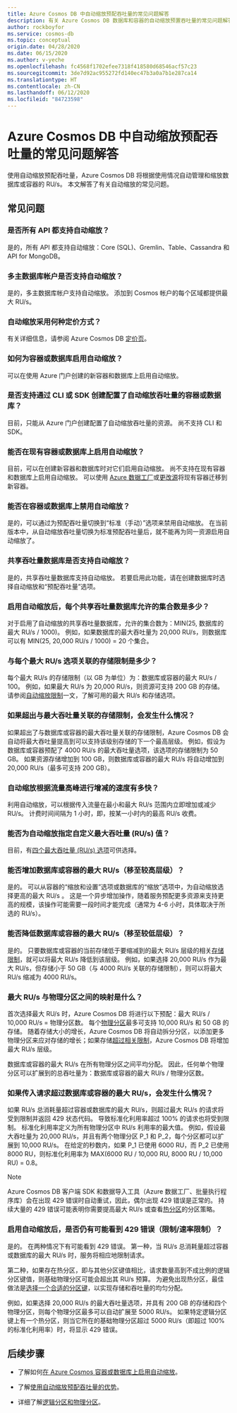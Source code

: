 ```yaml
---
title: Azure Cosmos DB 中自动缩放预配吞吐量的常见问题解答
description: 有关 Azure Cosmos DB 数据库和容器的自动缩放预置吞吐量的常见问题解答
author: rockboyfor
ms.service: cosmos-db
ms.topic: conceptual
origin.date: 04/28/2020
ms.date: 06/15/2020
ms.author: v-yeche
ms.openlocfilehash: fc4568f1702efee7318f418580d68546acf57c23
ms.sourcegitcommit: 3de7d92ac955272fd140ec47b3a0a7b1e287ca14
ms.translationtype: HT
ms.contentlocale: zh-CN
ms.lasthandoff: 06/12/2020
ms.locfileid: "84723598"
---
```

<!--Verified successfully-->
# <a name="frequently-asked-questions-about-autoscale-provisioned-throughput-in-azure-cosmos-db"></a>Azure Cosmos DB 中自动缩放预配吞吐量的常见问题解答

使用自动缩放预配吞吐量，Azure Cosmos DB 将根据使用情况自动管理和缩放数据库或容器的 RU/s。 本文解答了有关自动缩放的常见问题。

## <a name="frequently-asked-questions"></a>常见问题

### <a name="is-autoscale-supported-for-all-apis"></a>是否所有 API 都支持自动缩放？
是的，所有 API 都支持自动缩放：Core (SQL)、Gremlin、Table、Cassandra 和 API for MongoDB。

### <a name="is-autoscale-supported-for-multi-master-accounts"></a>多主数据库帐户是否支持自动缩放？
是的，多主数据库帐户支持自动缩放。 添加到 Cosmos 帐户的每个区域都提供最大 RU/s。 

### <a name="what-is-the-pricing-for-autoscale-"></a>自动缩放采用何种定价方式？
有关详细信息，请参阅 Azure Cosmos DB [定价页](https://www.azure.cn/pricing/details/cosmos-db/)。 

### <a name="how-do-i-enable-autoscale-for-my-containers-or-databases"></a>如何为容器或数据库启用自动缩放？
可以在使用 Azure 门户创建的新容器和数据库上启用自动缩放。

### <a name="is-there-cli-or-sdk-support-to-create-containers-or-databases-with-autoscale-provisioned-throughput"></a>是否支持通过 CLI 或 SDK 创建配置了自动缩放吞吐量的容器或数据库？
目前，只能从 Azure 门户创建配置了自动缩放吞吐量的资源。 尚不支持 CLI 和 SDK。

### <a name="can-i-enable-autoscale-on-an-existing-container-or-a-database"></a>能否在现有容器或数据库上启用自动缩放？
目前，可以在创建新容器和数据库时对它们启用自动缩放。 尚不支持在现有容器和数据库上启用自动缩放。 可以使用 [Azure 数据工厂](../data-factory/connector-azure-cosmos-db.md)或[更改源](change-feed.md)将现有容器迁移到新容器。 

<a name="how-does-the-migration-between-autoscale-and-standard-manual-provisioned-throughput-work"></a>
### <a name="can-i-turn-off-autoscale-on-a-container-or-database"></a>能否在容器或数据库上禁用自动缩放？
是的，可以通过为预配吞吐量切换到“标准（手动）”选项来禁用自动缩放。 在当前版本中，从自动缩放吞吐量切换为标准预配吞吐量后，就不能再为同一资源启用自动缩放了。 

### <a name="is-autoscale-supported-for-shared-throughput-databases"></a>共享吞吐量数据库是否支持自动缩放？
是的，共享吞吐量数据库支持自动缩放。 若要启用此功能，请在创建数据库时选择自动缩放和“预配吞吐量”选项。 

### <a name="what-is-the-number-of-allowed-collections-per-shared-throughput-database-when-autoscale-is-enabled"></a>启用自动缩放后，每个共享吞吐量数据库允许的集合数是多少？
对于启用了自动缩放的共享吞吐量数据库，允许的集合数为：MIN(25, 数据库的最大 RU/s / 1000)。 例如，如果数据库的最大吞吐量为 20,000 RU/s，则数据库可以有 MIN(25, 20,000 RU/s / 1000) = 20 个集合。 

### <a name="what-is-the-storage-limit-associated-with-each-max-rus-option"></a>与每个最大 RU/s 选项关联的存储限制是多少？  
每个最大 RU/s 的存储限制（以 GB 为单位）为：数据库或容器的最大 RU/s / 100。 例如，如果最大 RU/s 为 20,000 RU/s，则资源可支持 200 GB 的存储。 请参阅[自动缩放限制](provision-throughput-autoscale.md#autoscale-limits)一文，了解可用的最大 RU/s 和存储选项。 

### <a name="what-happens-if-i-exceed-the-storage-limit-associated-with-my-max-throughput"></a>如果超出与最大吞吐量关联的存储限制，会发生什么情况？
如果超出了与数据库或容器的最大吞吐量关联的存储限制，Azure Cosmos DB 会自动将最大吞吐量提高到可以支持该级别存储的下一个最高层级。 例如，假设为数据库或容器预配了 4000 RU/s 的最大吞吐量选项，该选项的存储限制为 50 GB。 如果资源存储增加到 100 GB，则数据库或容器的最大 RU/s 将自动增加到 20,000 RU/s（最多可支持 200 GB）。 

### <a name="how-quickly-will-autoscale-up-and-down-based-on-spikes-in-traffic"></a>自动缩放根据流量高峰进行增减的速度有多快？
利用自动缩放，可以根据传入流量在最小和最大 RU/s 范围内立即增加或减少 RU/s。 计费时间间隔为 1 小时，即，按某一小时内的最高 RU/s 收费。

### <a name="can-i-specify-a-custom-max-throughput-rus-value-for-autoscale"></a>能否为自动缩放指定自定义最大吞吐量 (RU/s) 值？
目前，有[四个最大吞吐量 (RU/s) 选项](provision-throughput-autoscale.md#autoscale-limits)可供选择。

<a name="can-i-change-the-max-rus-on-the-database-or-container"></a>
### <a name="can-i-increase-the-max-rus-move-to-a-higher-tier-on-the-database-or-container"></a>能否增加数据库或容器的最大 RU/s（移至较高层级）？ 
是的。 可以从容器的“缩放和设置”选项或数据库的“缩放”选项中，为自动缩放选择更高的最大 RU/s 。 这是一个异步增加操作，随着服务预配更多资源来支持更高的规模，该操作可能需要一段时间才能完成（通常为 4-6 小时，具体取决于所选的 RU/s）。 

### <a name="can-i-reduce-the-max-rus-move-to-a-lower-tier-on-the-database-or-container"></a>能否降低数据库或容器的最大 RU/s（移至较低层级）？
是的。 只要数据库或容器的当前存储低于要缩减到的最大 RU/s 层级的相关[存储限制](#what-is-the-storage-limit-associated-with-each-max-rus-option)，就可以将最大 RU/s 降低到该层级。 例如，如果选择 20,000 RU/s 作为最大 RU/s，但存储小于 50 GB（与 4000 RU/s 关联的存储限制），则可以将最大 RU/s 缩减为 4000 RU/s。

### <a name="what-is-the-mapping-between-the-max-rus-and-physical-partitions"></a>最大 RU/s 与物理分区之间的映射是什么？
首次选择最大 RU/s 时，Azure Cosmos DB 将进行以下预配：最大 RU/s / 10,000 RU/s = 物理分区数。 每个[物理分区](partition-data.md#physical-partitions)最多可支持 10,000 RU/s 和 50 GB 的存储。 随着存储大小的增长，Azure Cosmos DB 将自动拆分分区，以添加更多物理分区来应对存储的增长；如果存储[超过相关限制](#what-is-the-storage-limit-associated-with-each-max-rus-option)，Azure Cosmos DB 将增加最大 RU/s 层级。 

数据库或容器的最大 RU/s 在所有物理分区之间平均分配。 因此，任何单个物理分区可以扩展到的总吞吐量为：数据库或容器的最大 RU/s / 物理分区数。 

### <a name="what-happens-if-incoming-requests-exceed-the-max-rus-of-the-database-or-container"></a>如果传入请求超过数据库或容器的最大 RU/s，会发生什么情况？
如果 RU/s 总消耗量超过容器或数据库的最大 RU/s，则超过最大 RU/s 的请求将受到限制并返回 429 状态代码。 导致标准化利用率超过 100% 的请求也将受到限制。 标准化利用率定义为所有物理分区中 RU/s 利用率的最大值。 例如，假设最大吞吐量为 20,000 RU/s，并且有两个物理分区 P_1 和 P_2，每个分区都可以扩展到 10,000 RU/s。 在给定的秒数内，如果 P_1 已使用 6000 RU，而 P_2 已使用 8000 RU，则标准化利用率为 MAX(6000 RU / 10,000 RU, 8000 RU / 10,000 RU) = 0.8。

> [!NOTE]
> Azure Cosmos DB 客户端 SDK 和数据导入工具（Azure 数据工厂、批量执行程序库）会在出现 429 错误时自动重试，因此，偶尔出现 429 错误是正常的。 持续大量的 429 错误可能表明你需要提高最大 RU/s 或查看[热分区](#autoscale-rate-limiting)的分区策略。

<a name="autoscale-rate-limiting"></a>
### <a name="is-it-still-possible-to-see-429s-throttlingrate-limiting-when-autoscale-is-enabled"></a>启用自动缩放后，是否仍有可能看到 429 错误（限制/速率限制）？ 
是的。 在两种情况下有可能看到 429 错误。 第一种，当 RU/s 总消耗量超过容器或数据库的最大 RU/s 时，服务将相应地限制请求。 

第二种，如果存在热分区，即与其他分区键值相比，请求数量高到不成比例的逻辑分区键值，则基础物理分区可能会超出其 RU/s 预算。 为避免出现热分区，最佳做法是[选择一个合适的分区键](partitioning-overview.md#choose-partitionkey)，以实现存储和吞吐量的均匀分配。 

例如，如果选择 20,000 RU/s 的最大吞吐量选项，并具有 200 GB 的存储和四个物理分区，则每个物理分区最多可以自动扩展至 5000 RU/s。 如果特定逻辑分区键上有一个热分区，则当它所在的基础物理分区超过 5000 RU/s（即超过 100% 的标准化利用率）时，将显示 429 错误。

## <a name="next-steps"></a>后续步骤

* 了解如何[在 Azure Cosmos 容器或数据库上启用自动缩放](provision-throughput-autoscale.md)。
    
    <!--Not Available on #create-db-container-autoscale-->
    
* 了解[使用自动缩放预配吞吐量的优势](provision-throughput-autoscale.md#autoscale-benefits)。
* 详细了解[逻辑分区和物理分区](partition-data.md)。

<!-- Update_Description: update meta properties, wording update, update link -->